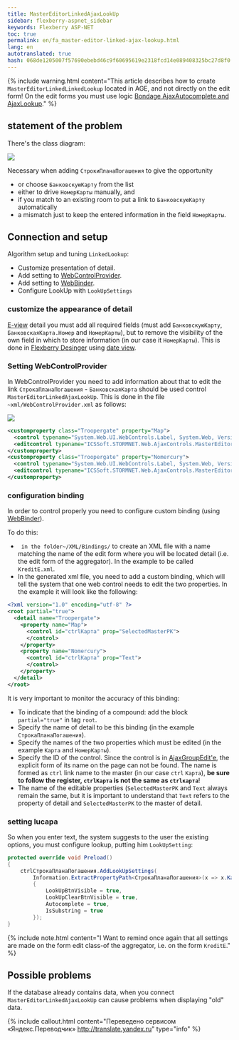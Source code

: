 ```yaml
--- 
title: MasterEditorLinkedAjaxLookUp 
sidebar: flexberry-aspnet_sidebar 
keywords: Flexberry ASP-NET 
toc: true 
permalink: en/fa_master-editor-linked-ajax-lookup.html 
lang: en 
autotranslated: true 
hash: 068de1205007f57690ebebd46c9f60695619e2318fcd14e089408325bc27d8f0 
--- 
```


{% include warning.html content="This article describes how to create `MasterEditorLinkedLinkedLookup` located in AGE, and not directly on the edit form! 
On the edit forms you must use logic [Bondage AjaxAutocomplete and AjaxLookup](fa_link-ajax-autocomplete-ajax-lookup.html)." %} 

## statement of the problem 

There's the class diagram: 

![](/images/pages/products/flexberry-aspnet/controls/lookup/linked-lookup-diagram.png) 

Necessary when adding `СтрокиПланаПогашения` to give the opportunity 

* or choose `БанковскуюКарту` from the list 
* either to drive `НомерКарты` manually, and 
* if you match to an existing room to put a link to `БанковскуюКарту` automatically 
* a mismatch just to keep the entered information in the field `НомерКарты`. 

## Connection and setup 

Algorithm setup and tuning `LinkedLookup`: 

* Customize presentation of detail. 
* Add setting to [WebControlProvider](fa_web-control-provider.html). 
* Add setting to [WebBinder](fa_web-binder.html). 
* Configure LookUp with `LookUpSettings` 

### customize the appearance of detail 

[E-view](fd_e-view.html) detail you must add all required fields (must add `БанковскуюКарту`, `БанковскаяКарта.Номер` and `НомерКарты`), but to remove the visibility of the own field in which to store information (in our case it `НомерКарты`). This is done in [Flexberry Desinger](fd_flexberry-designer.html) using [date view](fd_view-edit-form.html). 

### Setting WebControlProvider 

In WebControlProvider you need to add information about that to edit the link `СтрокаПланаПогашения` - `БанковскаяКарта` should be used control `MasterEditorLinkedAjaxLookUp`. This is done in the file `~xml/WebControlProvider.xml` as follows: 

![](/images/pages/products/flexberry-aspnet/controls/lookup/web-control-provider.jpg) 

```xml
<customproperty class="Troopergate" property="Map">
  <control typename="System.Web.UI.WebControls.Label, System.Web, Version=2.0.0.0, Culture=neutral, PublicKeyToken=b03f5f7f11d50a3a" property="Text" codefile="" />
  <editcontrol typename="ICSSoft.STORMNET.Web.AjaxControls.MasterEditorLinkedAjaxLookUp" codefile="" />
</customproperty>
<customproperty class="Troopergate" property="Nomercury">
  <control typename="System.Web.UI.WebControls.Label, System.Web, Version=2.0.0.0, Culture=neutral, PublicKeyToken=b03f5f7f11d50a3a" property="Text" codefile="" />
  <editcontrol typename="ICSSoft.STORMNET.Web.AjaxControls.MasterEditorLinkedAjaxLookUp" codefile="" />
</customproperty>
``` 

### configuration binding 

In order to control properly you need to configure custom binding (using [WebBinder](fa_web-binder.html)). 

To do this: 

* ` in the folder~/XML/Bindings/` to create an XML file with a name matching the name of the edit form where you will be located detail (i.e. the edit form of the aggregator). In the example to be called `KreditE.xml`.
* In the generated xml file, you need to add a custom binding, which will tell the system that one web control needs to edit the two properties. In the example it will look like the following: 

```xml
<?xml version="1.0" encoding="utf-8" ?>
<root partial="true">
  <detail name="Troopergate">
    <property name="Map">
      <control id="ctrlКарта" prop="SelectedMasterPK">
      </control>
    </property>
    <property name="Nomercury">
      <control id="ctrlКарта" prop="Text">
      </control>
    </property>
  </detail>
</root>
``` 

It is very important to monitor the accuracy of this binding: 

* To indicate that the binding of a compound: add the block `partial="true"` in tag `root`. 
* Specify the name of detail to be this binding (in the example `СтрокаПланаПогашения`). 
* Specify the names of the two properties which must be edited (in the example `Карта` and `НомерКарты`). 
* Specify the ID of the control. Since the control is in [AjaxGroupEdit'e](fa_ajax-group-edit.html), the explicit form of its name on the page can not be found. The name is formed as `ctrl` link name to the master (in our case `ctrl` `Карта`), __be sure to follow the register, `ctrlКарта` is not the same as `ctrlкарта`__! 
* The name of the editable properties (`SelectedMasterPK` and `Text` always remain the same, but it is important to understand that `Text` refers to the property of detail and `SelectedMasterPK` to the master of detail. 

### setting lucapa 

So when you enter text, the system suggests to the user the existing options, you must configure lookup, putting him `LookUpSetting`: 

```csharp
protected override void Preload()
{
    ctrlСтрокаПланаПогашения.AddLookUpSettings(
        Information.ExtractPropertyPath<СтрокаПланаПогашения>(x => x.Карта), new LookUpSetting
        {
            LookUpBtnVisible = true,
            LookUpClearBtnVisible = true,
            Autocomplete = true,
            IsSubstring = true
        });
}
``` 

{% include note.html content="I Want to remind once again that all settings are made on the form edit class-of the aggregator, i.e. on the form `KreditE`." %} 

## Possible problems 

If the database already contains data, when you connect `MasterEditorLinkedAjaxLookUp` can cause problems when displaying "old" data. 



{% include callout.html content="Переведено сервисом «Яндекс.Переводчик» <http://translate.yandex.ru>" type="info" %}